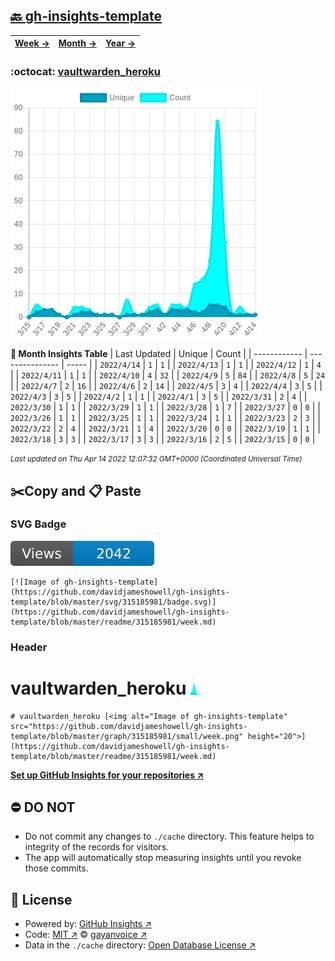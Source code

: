 ## [🔙 gh-insights-template](https://github.com/davidjameshowell/gh-insights-template)
| [**Week →**](https://github.com/davidjameshowell/gh-insights-template/blob/master/readme/315185981/week.md) | [**Month →**](https://github.com/davidjameshowell/gh-insights-template/blob/master/readme/315185981/month.md) | [**Year →**](https://github.com/davidjameshowell/gh-insights-template/blob/master/readme/315185981/year.md) |
 | ------------ | --------------- | ----- |

### :octocat: [vaultwarden_heroku](https://github.com/davidjameshowell/vaultwarden_heroku)
![Image of gh-insights-template](https://github.com/davidjameshowell/gh-insights-template/blob/master/graph/315185981/large/month.png)

**:calendar: Month Insights Table**
| Last Updated | Unique | Count |
 | ------------ | --------------- | ----- |
 | `2022/4/14` |  `1` | `1` |
 | `2022/4/13` |  `1` | `1` |
 | `2022/4/12` |  `1` | `4` |
 | `2022/4/11` |  `1` | `1` |
 | `2022/4/10` |  `4` | `32` |
 | `2022/4/9` |  `5` | `84` |
 | `2022/4/8` |  `5` | `24` |
 | `2022/4/7` |  `2` | `16` |
 | `2022/4/6` |  `2` | `14` |
 | `2022/4/5` |  `3` | `4` |
 | `2022/4/4` |  `3` | `5` |
 | `2022/4/3` |  `3` | `5` |
 | `2022/4/2` |  `1` | `1` |
 | `2022/4/1` |  `3` | `5` |
 | `2022/3/31` |  `2` | `4` |
 | `2022/3/30` |  `1` | `1` |
 | `2022/3/29` |  `1` | `1` |
 | `2022/3/28` |  `1` | `7` |
 | `2022/3/27` |  `0` | `0` |
 | `2022/3/26` |  `1` | `1` |
 | `2022/3/25` |  `1` | `1` |
 | `2022/3/24` |  `1` | `1` |
 | `2022/3/23` |  `2` | `3` |
 | `2022/3/22` |  `2` | `4` |
 | `2022/3/21` |  `1` | `4` |
 | `2022/3/20` |  `0` | `0` |
 | `2022/3/19` |  `1` | `1` |
 | `2022/3/18` |  `3` | `3` |
 | `2022/3/17` |  `3` | `3` |
 | `2022/3/16` |  `2` | `5` |
 | `2022/3/15` |  `0` | `0` |

<small><i>Last updated on Thu Apr 14 2022 12:07:32 GMT+0000 (Coordinated Universal Time)</i></small>

## ✂️Copy and 📋 Paste
### SVG Badge
[![Image of gh-insights-template](https://github.com/davidjameshowell/gh-insights-template/blob/master/svg/315185981/badge.svg)](https://github.com/davidjameshowell/gh-insights-template/blob/master/readme/315185981/week.md)
```readme
[![Image of gh-insights-template](https://github.com/davidjameshowell/gh-insights-template/blob/master/svg/315185981/badge.svg)](https://github.com/davidjameshowell/gh-insights-template/blob/master/readme/315185981/week.md)
```
### Header
# vaultwarden_heroku [<img alt="Image of gh-insights-template" src="https://github.com/davidjameshowell/gh-insights-template/blob/master/graph/315185981/small/week.png" height="20">](https://github.com/davidjameshowell/gh-insights-template/blob/master/readme/315185981/week.md)
```readme
# vaultwarden_heroku [<img alt="Image of gh-insights-template" src="https://github.com/davidjameshowell/gh-insights-template/blob/master/graph/315185981/small/week.png" height="20">](https://github.com/davidjameshowell/gh-insights-template/blob/master/readme/315185981/week.md)
```
[**Set up GitHub Insights for your repositories ↗️**](https://github.com/gayanvoice/github-insights)
## ⛔ DO NOT
- Do not commit any changes to `./cache` directory. This feature helps to integrity of the records for visitors.
- The app will automatically stop measuring insights until you revoke those commits.
## 📄 License
- Powered by: [GitHub Insights ↗️](https://github.com/gayanvoice/github-insights)
- Code: [MIT ↗️](./LICENSE) © [gayanvoice ↗️](https://github.com/gayanvoice)
- Data in the `./cache` directory: [Open Database License ↗️](https://opendatacommons.org/licenses/odbl/1-0/)